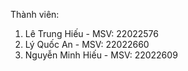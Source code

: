 Thành viên:
1) Lê Trung Hiếu - MSV: 22022576
2) Lý Quốc An - MSV: 22022660
3) Nguyễn Minh Hiếu - MSV: 22022609
